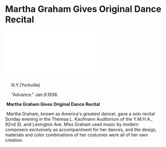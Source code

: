 **Martha Graham Gives Original Dance Recital**
===
![Picture Title](../files/200153896.pdf)


&nbsp;&nbsp;&nbsp;&nbsp;&nbsp;N.Y.(Yorkville)

&nbsp;&nbsp;&nbsp;&nbsp;&nbsp;"Advance." Jan.9.1936.

&nbsp;**Martha Graham Gives Original Dance Recital**

&nbsp;Martha Graham, known as America's greatest dancer, gave a solo recital Sunday evening in the Theresa L. Kaufmann Auditorium of the Y.M.H.A., 92nd St. and Lexington Ave. Miss Graham used music by modern composers exclusively as accompaniment for her dances, and the desigs, materials and color combinations of her costumes were all of her own creation. 
